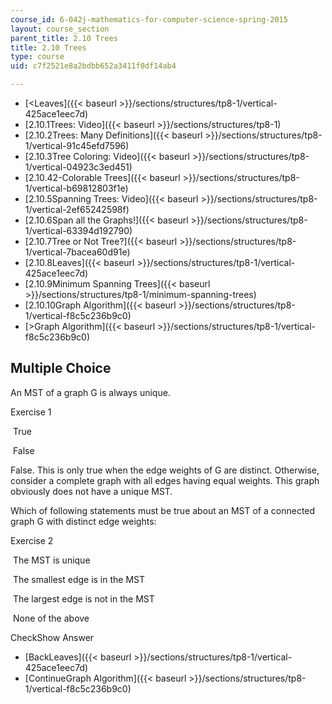 ```yaml
---
course_id: 6-042j-mathematics-for-computer-science-spring-2015
layout: course_section
parent_title: 2.10 Trees
title: 2.10 Trees
type: course
uid: c7f2521e8a2bdbb652a3411f0df14ab4

---
```


*   [<Leaves]({{< baseurl >}}/sections/structures/tp8-1/vertical-425ace1eec7d)
*   [2.10.1Trees: Video]({{< baseurl >}}/sections/structures/tp8-1)
*   [2.10.2Trees: Many Definitions]({{< baseurl >}}/sections/structures/tp8-1/vertical-91c45efd7596)
*   [2.10.3Tree Coloring: Video]({{< baseurl >}}/sections/structures/tp8-1/vertical-04923c3ed451)
*   [2.10.42-Colorable Trees]({{< baseurl >}}/sections/structures/tp8-1/vertical-b69812803f1e)
*   [2.10.5Spanning Trees: Video]({{< baseurl >}}/sections/structures/tp8-1/vertical-2ef65242598f)
*   [2.10.6Span all the Graphs!]({{< baseurl >}}/sections/structures/tp8-1/vertical-63394d192790)
*   [2.10.7Tree or Not Tree?]({{< baseurl >}}/sections/structures/tp8-1/vertical-7bacea60d91e)
*   [2.10.8Leaves]({{< baseurl >}}/sections/structures/tp8-1/vertical-425ace1eec7d)
*   [2.10.9Minimum Spanning Trees]({{< baseurl >}}/sections/structures/tp8-1/minimum-spanning-trees)
*   [2.10.10Graph Algorithm]({{< baseurl >}}/sections/structures/tp8-1/vertical-f8c5c236b9c0)
*   [\>Graph Algorithm]({{< baseurl >}}/sections/structures/tp8-1/vertical-f8c5c236b9c0)

Multiple Choice
---------------

An MST of a graph G is always unique.

Exercise 1

&nbsp;True&nbsp;

&nbsp;False&nbsp;

False. This is only true when the edge weights of G are distinct. Otherwise, consider a complete graph with all edges having equal weights. This graph obviously does not have a unique MST.

Which of following statements must be true about an MST of a connected graph G with distinct edge weights:

Exercise 2

&nbsp;The MST is unique&nbsp;

&nbsp;The smallest edge is in the MST&nbsp;

&nbsp;The largest edge is not in the MST&nbsp;

&nbsp;None of the above&nbsp;

CheckShow Answer

*   [BackLeaves]({{< baseurl >}}/sections/structures/tp8-1/vertical-425ace1eec7d)
*   [ContinueGraph Algorithm]({{< baseurl >}}/sections/structures/tp8-1/vertical-f8c5c236b9c0)